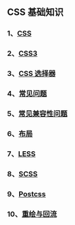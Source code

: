 ## CSS 基础知识

### 1、[CSS](./CSS)

### 2、[CSS3](./CSS3)

### 3、[CSS 选择器](./CSS选择器)

### 4、[常见问题](./常见问题)

### 5、[常见兼容性问题](./常见兼容性问题)

### 6、[布局](./布局)

### 7、[LESS](./LESS)

### 8、[SCSS](./SCSS)

### 9、[Postcss](./Postcss)

### 10、[重绘与回流](./重绘与回流)
